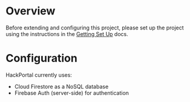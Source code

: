 # Overview

Before extending and configuring this project, please set up the project using
the instructions in the [Getting Set Up](./set-up.md) docs.

# Configuration

HackPortal currently uses:

- Cloud Firestore as a NoSQL database
- Firebase Auth (server-side) for authentication

